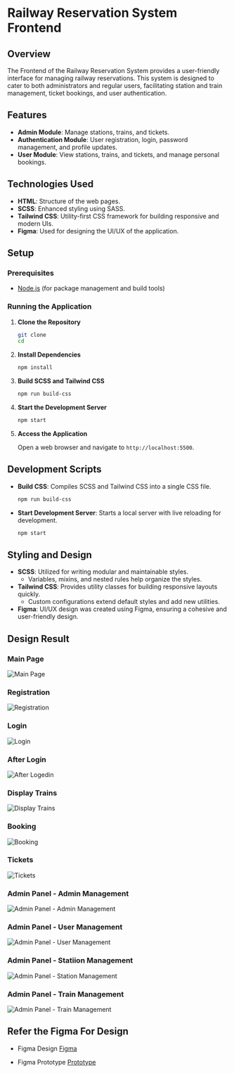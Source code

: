 # Railway Reservation System Frontend

## Overview

The Frontend of the Railway Reservation System provides a user-friendly interface for managing railway reservations. This system is designed to cater to both administrators and regular users, facilitating station and train management, ticket bookings, and user authentication.

## Features

- **Admin Module**: Manage stations, trains, and tickets.
- **Authentication Module**: User registration, login, password management, and profile updates.
- **User Module**: View stations, trains, and tickets, and manage personal bookings.

## Technologies Used

- **HTML**: Structure of the web pages.
- **SCSS**: Enhanced styling using SASS.
- **Tailwind CSS**: Utility-first CSS framework for building responsive and modern UIs.
- **Figma**: Used for designing the UI/UX of the application.

## Setup

### Prerequisites

- [Node.js](https://nodejs.org/en/download/) (for package management and build tools)

### Running the Application

1. **Clone the Repository**

   ```sh
   git clone 
   cd 
   ```

2. **Install Dependencies**

   ```sh
   npm install
   ```

3. **Build SCSS and Tailwind CSS**

   ```sh
   npm run build-css
   ```

4. **Start the Development Server**

   ```sh
   npm start
   ```

5. **Access the Application**

   Open a web browser and navigate to `http://localhost:5500`.

## Development Scripts

- **Build CSS**: Compiles SCSS and Tailwind CSS into a single CSS file.

  ```sh
  npm run build-css
  ```

- **Start Development Server**: Starts a local server with live reloading for development.

  ```sh
  npm start
  ```

## Styling and Design

- **SCSS**: Utilized for writing modular and maintainable styles.
  - Variables, mixins, and nested rules help organize the styles.
- **Tailwind CSS**: Provides utility classes for building responsive layouts quickly.
  - Custom configurations extend default styles and add new utilities.
- **Figma**: UI/UX design was created using Figma, ensuring a cohesive and user-friendly design.

## Design Result

### Main Page

![Main Page](/Results/Day%2043/Main%20Page.jpg)

### Registration

![Registration](/Results/Day%2043/Register.jpg)

### Login

![Login](/Results/Day%2043/Login.jpg)

### After Login

![After Logedin](/Results/Day%2043/Logined.jpg)

### Display Trains

![Display Trains](/Results/Day%2043/Display%20Trains.jpg)

### Booking

![Booking](/Results/Day%2043/Booking%20Page.jpg)

### Tickets

![Tickets](/Results/Day%2043/Tickets.jpg)

### Admin Panel - Admin Management

![Admin Panel - Admin Management](/Results/Day%2043/Admin%20pannel%20-%20Admin%20Management.jpg)

### Admin Panel - User Management

![Admin Panel - User Management](/Results//Day%2043/Admin%20pannel%20-%20User%20Management.jpg)

### Admin Panel - Statiion Management

![Admin Panel - Station Management](/Results//Day%2043/Add%20Station.jpg)

### Admin Panel - Train Management

![Admin Panel - Train Management](/Results//Day%2043/Admin%20pannel%20-%20Train.jpg)


## Refer the Figma For Design

- Figma Design [Figma](https://www.figma.com/design/7NBWnzgNAiH76oXtisReQM/Railway-Reservation-System?m=dev&node-id=0-1&t=uQrywYYUg9o9up4j-1)

- Figma Prototype [Prototype](https://www.figma.com/proto/7NBWnzgNAiH76oXtisReQM/Railway-Reservation-System?page-id=0%3A1&node-id=1-2&viewport=247%2C623%2C0.18&t=hNW3JHEfB1ZUzxXA-1&scaling=scale-down&content-scaling=fixed&starting-point-node-id=1%3A2)


